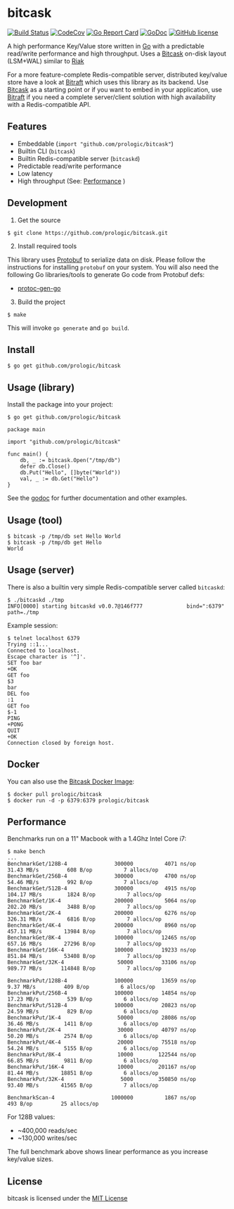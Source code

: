 # bitcask

[![Build Status](https://cloud.drone.io/api/badges/prologic/bitcask/status.svg)](https://cloud.drone.io/prologic/bitcask)
[![CodeCov](https://codecov.io/gh/prologic/bitcask/branch/master/graph/badge.svg)](https://codecov.io/gh/prologic/bitcask)
[![Go Report Card](https://goreportcard.com/badge/prologic/bitcask)](https://goreportcard.com/report/prologic/bitcask)
[![GoDoc](https://godoc.org/github.com/prologic/bitcask?status.svg)](https://godoc.org/github.com/prologic/bitcask) 
[![GitHub license](https://img.shields.io/github/license/prologic/bitcask.svg)](https://github.com/prologic/bitcask)

A high performance Key/Value store written in [Go](https://golang.org) with a predictable read/write performance and high throughput. Uses a [Bitcask](https://en.wikipedia.org/wiki/Bitcask) on-disk layout (LSM+WAL) similar to [Riak](https://riak.com/)

For a more feature-complete Redis-compatible server, distributed key/value store have a look at [Bitraft](https://github.com/prologic/bitraft) which uses this library as its backend. Use [Bitcask](https://github.com/prologic/bitcask) as a starting point or if you want to embed in your application, use [Bitraft](https://github.com/prologic/bitraft) if you need a complete server/client solution with high availability with a Redis-compatible API.

## Features

* Embeddable (`import "github.com/prologic/bitcask"`)
* Builtin CLI (`bitcask`)
* Builtin Redis-compatible server (`bitcaskd`)
* Predictable read/write performance
* Low latency
* High throughput (See: [Performance](README.md#Performance) )

## Development

1. Get the source

```#!sh
$ git clone https://github.com/prologic/bitcask.git
```

2. Install required tools

This library uses [Protobuf](https://github.com/protocolbuffers/protobuf) to serialize data on disk. Please follow the
instructions for installing `protobuf` on your system. You will also need the
following Go libraries/tools to generate Go code from Protobuf defs:
- [protoc-gen-go](https://github.com/golang/protobuf)

3. Build the project

```#!sh
$ make
```

This will invoke `go generate` and `go build`.

## Install

```#!sh
$ go get github.com/prologic/bitcask
```

## Usage (library)

Install the package into your project:

```#!sh
$ go get github.com/prologic/bitcask
```

```#!go
package main

import "github.com/prologic/bitcask"

func main() {
    db, _ := bitcask.Open("/tmp/db")
    defer db.Close()
    db.Put("Hello", []byte("World"))
    val, _ := db.Get("Hello")
}
```

See the [godoc](https://godoc.org/github.com/prologic/bitcask) for further
documentation and other examples.

## Usage (tool)

```#!sh
$ bitcask -p /tmp/db set Hello World
$ bitcask -p /tmp/db get Hello
World
```

## Usage (server)

There is also a builtin very  simple Redis-compatible server called `bitcaskd`:

```#!sh
$ ./bitcaskd ./tmp
INFO[0000] starting bitcaskd v0.0.7@146f777              bind=":6379" path=./tmp
```

Example session:

```#!sh
$ telnet localhost 6379
Trying ::1...
Connected to localhost.
Escape character is '^]'.
SET foo bar
+OK
GET foo
$3
bar
DEL foo
:1
GET foo
$-1
PING
+PONG
QUIT
+OK
Connection closed by foreign host.
```

## Docker

You can also use the [Bitcask Docker Image](https://cloud.docker.com/u/prologic/repository/docker/prologic/bitcask):

```#!sh
$ docker pull prologic/bitcask
$ docker run -d -p 6379:6379 prologic/bitcask
```

## Performance

Benchmarks run on a 11" Macbook with a 1.4Ghz Intel Core i7:

```#!sh
$ make bench
...
BenchmarkGet/128B-4         	  300000	      4071 ns/op	  31.43 MB/s	     608 B/op	       7 allocs/op
BenchmarkGet/256B-4         	  300000	      4700 ns/op	  54.46 MB/s	     992 B/op	       7 allocs/op
BenchmarkGet/512B-4         	  300000	      4915 ns/op	 104.17 MB/s	    1824 B/op	       7 allocs/op
BenchmarkGet/1K-4           	  200000	      5064 ns/op	 202.20 MB/s	    3488 B/op	       7 allocs/op
BenchmarkGet/2K-4           	  200000	      6276 ns/op	 326.31 MB/s	    6816 B/op	       7 allocs/op
BenchmarkGet/4K-4           	  200000	      8960 ns/op	 457.11 MB/s	   13984 B/op	       7 allocs/op
BenchmarkGet/8K-4           	  100000	     12465 ns/op	 657.16 MB/s	   27296 B/op	       7 allocs/op
BenchmarkGet/16K-4          	  100000	     19233 ns/op	 851.84 MB/s	   53408 B/op	       7 allocs/op
BenchmarkGet/32K-4          	   50000	     33106 ns/op	 989.77 MB/s	  114848 B/op	       7 allocs/op

BenchmarkPut/128B-4         	  100000	     13659 ns/op	   9.37 MB/s	     409 B/op	       6 allocs/op
BenchmarkPut/256B-4         	  100000	     14854 ns/op	  17.23 MB/s	     539 B/op	       6 allocs/op
BenchmarkPut/512B-4         	  100000	     20823 ns/op	  24.59 MB/s	     829 B/op	       6 allocs/op
BenchmarkPut/1K-4           	   50000	     28086 ns/op	  36.46 MB/s	    1411 B/op	       6 allocs/op
BenchmarkPut/2K-4           	   30000	     40797 ns/op	  50.20 MB/s	    2574 B/op	       6 allocs/op
BenchmarkPut/4K-4           	   20000	     75518 ns/op	  54.24 MB/s	    5155 B/op	       6 allocs/op
BenchmarkPut/8K-4           	   10000	    122544 ns/op	  66.85 MB/s	    9811 B/op	       6 allocs/op
BenchmarkPut/16K-4          	   10000	    201167 ns/op	  81.44 MB/s	   18851 B/op	       6 allocs/op
BenchmarkPut/32K-4          	    5000	    350850 ns/op	  93.40 MB/s	   41565 B/op	       7 allocs/op

BenchmarkScan-4             	 1000000	      1867 ns/op	     493 B/op	      25 allocs/op
```

For 128B values:

* ~400,000 reads/sec
* ~130,000 writes/sec

The full benchmark above shows linear performance as you increase key/value sizes.

## License

bitcask is licensed under the [MIT License](https://github.com/prologic/bitcask/blob/master/LICENSE)
